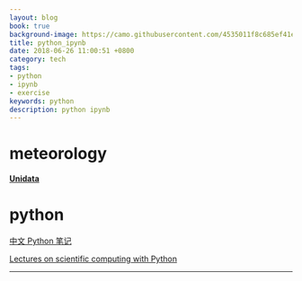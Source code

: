 ```yaml
---
layout: blog
book: true
background-image: https://camo.githubusercontent.com/4535011f8c685ef41ee44e280889a9aa696b5ab2/687474703a2f2f692e696d6775722e636f6d2f763956465372732e706e67
title: python_ipynb
date: 2018-06-26 11:00:51 +0800
category: tech
tags: 
- python
- ipynb
- exercise
keywords: python
description: python ipynb
---
```

# meteorology

**[Unidata](https://unidata.github.io/unidata-python-workshop/)**


# python
[中文 Python 笔记](https://github.com/lijin-THU/notes-python)

[Lectures on scientific computing with Python](https://github.com/jrjohansson/scientific-python-lectures)


---
